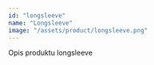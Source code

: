 ```yaml
---
id: "longsleeve"
name: "Longsleeve"
image: "/assets/product/longsleeve.png"
---
```

Opis produktu longsleeve
